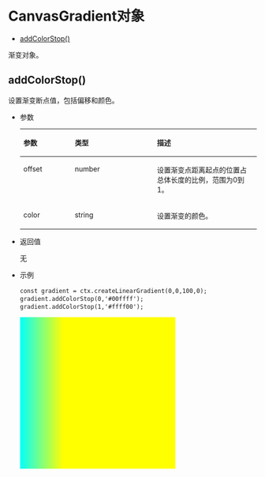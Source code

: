# CanvasGradient对象<a name="ZH-CN_TOPIC_0000001209210715"></a>

-   [addColorStop\(\)](#zh-cn_topic_0000001173164733_section12691015917)

渐变对象。

## addColorStop\(\)<a name="zh-cn_topic_0000001173164733_section12691015917"></a>

设置渐变断点值，包括偏移和颜色。

-   参数

    <a name="zh-cn_topic_0000001173164733_table1032173253712"></a>
    <table><thead align="left"><tr id="zh-cn_topic_0000001173164733_row166643263712"><th class="cellrowborder" valign="top" width="21.69%" id="mcps1.1.4.1.1"><p id="zh-cn_topic_0000001173164733_p1966932123714"><a name="zh-cn_topic_0000001173164733_p1966932123714"></a><a name="zh-cn_topic_0000001173164733_p1966932123714"></a>参数</p>
    </th>
    <th class="cellrowborder" valign="top" width="34.74%" id="mcps1.1.4.1.2"><p id="zh-cn_topic_0000001173164733_p10661232173710"><a name="zh-cn_topic_0000001173164733_p10661232173710"></a><a name="zh-cn_topic_0000001173164733_p10661232173710"></a>类型</p>
    </th>
    <th class="cellrowborder" valign="top" width="43.57%" id="mcps1.1.4.1.3"><p id="zh-cn_topic_0000001173164733_p66673283719"><a name="zh-cn_topic_0000001173164733_p66673283719"></a><a name="zh-cn_topic_0000001173164733_p66673283719"></a>描述</p>
    </th>
    </tr>
    </thead>
    <tbody><tr id="zh-cn_topic_0000001173164733_row1166193243714"><td class="cellrowborder" valign="top" width="21.69%" headers="mcps1.1.4.1.1 "><p id="zh-cn_topic_0000001173164733_p96673263717"><a name="zh-cn_topic_0000001173164733_p96673263717"></a><a name="zh-cn_topic_0000001173164733_p96673263717"></a>offset</p>
    </td>
    <td class="cellrowborder" valign="top" width="34.74%" headers="mcps1.1.4.1.2 "><p id="zh-cn_topic_0000001173164733_p1674323372"><a name="zh-cn_topic_0000001173164733_p1674323372"></a><a name="zh-cn_topic_0000001173164733_p1674323372"></a>number</p>
    </td>
    <td class="cellrowborder" valign="top" width="43.57%" headers="mcps1.1.4.1.3 "><p id="zh-cn_topic_0000001173164733_p12672326374"><a name="zh-cn_topic_0000001173164733_p12672326374"></a><a name="zh-cn_topic_0000001173164733_p12672326374"></a>设置渐变点距离起点的位置占总体长度的比例，范围为0到1。</p>
    </td>
    </tr>
    <tr id="zh-cn_topic_0000001173164733_row146783253715"><td class="cellrowborder" valign="top" width="21.69%" headers="mcps1.1.4.1.1 "><p id="zh-cn_topic_0000001173164733_p46773203715"><a name="zh-cn_topic_0000001173164733_p46773203715"></a><a name="zh-cn_topic_0000001173164733_p46773203715"></a>color</p>
    </td>
    <td class="cellrowborder" valign="top" width="34.74%" headers="mcps1.1.4.1.2 "><p id="zh-cn_topic_0000001173164733_p1967173213712"><a name="zh-cn_topic_0000001173164733_p1967173213712"></a><a name="zh-cn_topic_0000001173164733_p1967173213712"></a>string</p>
    </td>
    <td class="cellrowborder" valign="top" width="43.57%" headers="mcps1.1.4.1.3 "><p id="zh-cn_topic_0000001173164733_p1467123233710"><a name="zh-cn_topic_0000001173164733_p1467123233710"></a><a name="zh-cn_topic_0000001173164733_p1467123233710"></a>设置渐变的颜色。</p>
    </td>
    </tr>
    </tbody>
    </table>

-   返回值

    无

-   示例

    ```
    const gradient = ctx.createLinearGradient(0,0,100,0);
    gradient.addColorStop(0,'#00ffff');
    gradient.addColorStop(1,'#ffff00');
    ```

    ![](figures/zh-cn_image_0000001152610806.png)


